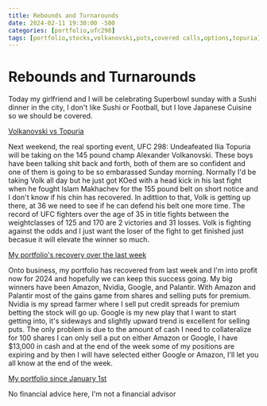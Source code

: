 ```yaml
---
title: Rebounds and Turnarounds
date: 2024-02-11 19:30:00 -500
categories: [portfolio,ufc298]
tags: [portfolio,stocks,volkanovski,puts,covered calls,options,topuria]
---
```


# Rebounds and Turnarounds

Today my girlfriend and I will be celebrating Superbowl sunday with a Sushi dinner in the city, I don't like Sushi or Football, but I love Japanese Cuisine so we should be covered. 

[Volkanovski vs Topuria](/assets/volktop0211.png)

Next weekend, the real sporting event, UFC 298: Undeafeated Ilia Topuria will be taking on the 145 pound champ Alexander Volkanovski. These boys have been talking shit back and forth, both of them are so confident and one of them is going to be so embarassed Sunday morning. Normally I'd be taking Volk all day but he just got KOed with a head kick in his last fight when he fought Islam Makhachev for the 155 pound belt on short notice and I don't know if his chin has recovered. In adittion to that, Volk is getting up there, at 36 we need to see if he can defend his belt one more time. The record of UFC fighters over the age of 35 in title fights between the weightclasses of 125 and 170 are 2 victories and 31 losses. Volk is fighting against the odds and I just want the loser of the fight to get finished just becasue it will elevate the winner so much.

[My portfolio's recovery over the last week](/assets/0211gainsonweek.png)

Onto business, my portfolio has recovered from last week and I'm into profit now for 2024 and hopefully we can keep this success going. My big winners have been Amazon, Nvidia, Google, and Palantir. With Amazon and Palantir most of the gains game from shares and selling puts for premium. Nvidia is my spread farmer where I sell put credit spreads for premium betting the stock will go up. Google is my new play that I want to start getting into, it's sideways and slightly upward trend is excellent for selling puts. The only problem is due to the amount of cash I need to collateralize for 100 shares I can only sell a put on either Amazon or Google, I have $13,000 in cash and at the end of the week some of my positions are expiring and by then I will have selected either Google or Amazon, I'll let you all know at the end of the week.

[My portfolio since January 1st](/assets/portturnaround0211.png)

No financial advice here, I'm not a financial advisor

